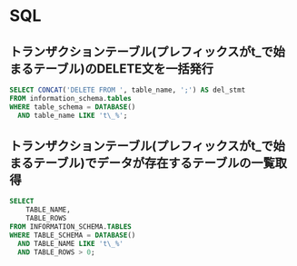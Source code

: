 # SQL

## トランザクションテーブル(プレフィックスがt_で始まるテーブル)のDELETE文を一括発行

```sql
SELECT CONCAT('DELETE FROM ', table_name, ';') AS del_stmt
FROM information_schema.tables
WHERE table_schema = DATABASE()
  AND table_name LIKE 't\_%';
```

## トランザクションテーブル(プレフィックスがt_で始まるテーブル)でデータが存在するテーブルの一覧取得

```sql
SELECT
    TABLE_NAME,
    TABLE_ROWS
FROM INFORMATION_SCHEMA.TABLES
WHERE TABLE_SCHEMA = DATABASE()
  AND TABLE_NAME LIKE 't\_%'
  AND TABLE_ROWS > 0;
```

